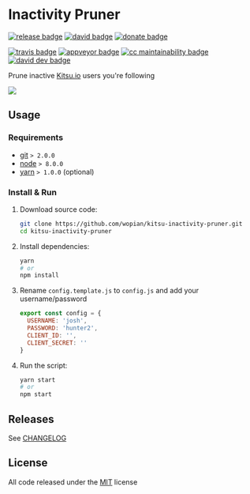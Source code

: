# Inactivity Pruner

[![release badge]][release]
[![david badge]][david]
[![donate badge]][donate]

[![travis badge]][travis]
[![appveyor badge]][appveyor]
[![cc maintainability badge]][cc maintainability]
[![david dev badge]][david dev]

Prune inactive [Kitsu.io] users you're following

![][demo]

## Usage

### Requirements

- [git] `> 2.0.0`
- [node] `> 8.0.0`
- [yarn] `> 1.0.0` (optional)

### Install & Run

1. Download source code:

    ```bash
    git clone https://github.com/wopian/kitsu-inactivity-pruner.git
    cd kitsu-inactivity-pruner
    ```

1. Install dependencies:

    ```bash
    yarn
    # or
    npm install
    ```

1. Rename `config.template.js` to `config.js` and add your username/password

    ```javascript
    export const config = {
      USERNAME: 'josh',
      PASSWORD: 'hunter2',
      CLIENT_ID: '',
      CLIENT_SECRET: ''
    }
    ```

1. Run the script:

    ```bash
    yarn start
    # or
    npm start
    ```

## Releases

See [CHANGELOG]

## License

All code released under the [MIT] license

[Kitsu.io]:https://kitsu.io
[demo]:https://thumbs.gfycat.com/SentimentalComfortableGrackle-max-14mb.gif
[git]:https://git-scm.com
[node]:https://nodejs.org
[yarn]:https://yarnpkg.com

[CHANGELOG]:CHANGELOG.md
[MIT]:LICENSE.md

[release]:https://github.com/wopian/kitsu-inactivity-pruner/releases
[release badge]:https://img.shields.io/github/release/wopian/kitsu-inactivity-pruner.svg?style=flat-square

[david]:https://david-dm.org/wopian/kitsu-inactivity-pruner
[david badge]:https://img.shields.io/david/wopian/kitsu-inactivity-pruner.svg?style=flat-square
[david dev]:https://david-dm.org/wopian/kitsu-inactivity-pruner?type=dev
[david dev badge]:https://img.shields.io/david/dev/wopian/kitsu-inactivity-pruner.svg?style=flat-square

[travis]:https://travis-ci.org/wopian/kitsu-inactivity-pruner
[travis badge]:https://img.shields.io/travis/wopian/kitsu-inactivity-pruner/master.svg?style=flat-square&label=linux%20%26%20macOS

[appveyor]:https://ci.appveyor.com/project/wopian/kitsu-inactivity-pruner
[appveyor badge]:https://img.shields.io/appveyor/ci/wopian/kitsu-inactivity-pruner/master.svg?style=flat-square&label=windows

[cc maintainability]:https://codeclimate.com/github/wopian/kitsu-inactivity-pruner
[cc maintainability badge]:https://img.shields.io/codeclimate/maintainability/wopian/kitsu-inactivity-pruner.svg?style=flat-square

[donate]:https://paypal.me/pools/c/7ZZSVeBON7
[donate badge]:https://img.shields.io/badge/£-donate-ff69b4.svg?style=flat-square
